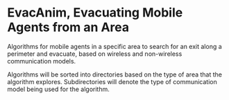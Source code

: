 # EvacAnim, Evacuating Mobile Agents from an Area

Algorithms for mobile agents in a specific area to search for an exit along a perimeter and
evacuate, based on wireless and non-wireless communication models. 

Algorithms will be sorted into directories based on the type of area that the algorithm explores.
Subdirectories will denote the type of communication model being used for the algorithm. 
